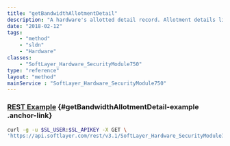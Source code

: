 ```yaml
---
title: "getBandwidthAllotmentDetail"
description: "A hardware's allotted detail record. Allotment details link bandwidth allocation with allotments."
date: "2018-02-12"
tags:
    - "method"
    - "sldn"
    - "Hardware"
classes:
    - "SoftLayer_Hardware_SecurityModule750"
type: "reference"
layout: "method"
mainService : "SoftLayer_Hardware_SecurityModule750"
---
```


### [REST Example](#getBandwidthAllotmentDetail-example) <a href="/article/rest/"><i class="fas fa-question"></i></a> {#getBandwidthAllotmentDetail-example .anchor-link} 
```bash
curl -g -u $SL_USER:$SL_APIKEY -X GET \
'https://api.softlayer.com/rest/v3.1/SoftLayer_Hardware_SecurityModule750/{SoftLayer_Hardware_SecurityModule750ID}/getBandwidthAllotmentDetail'
```
